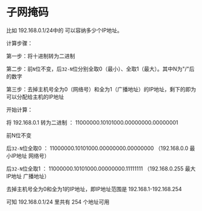 # 子网掩码

比如 192.168.0.1/24中的 可以容纳多少个IP地址。

计算步骤：

第一步：将十进制转为二进制

第二步：前`N`位不变，后`32-N`位分别全取0（最小）、全取1（最大）。其中N为"/"后的数字

第三步：去掉主机号全为0（网络号）和全为1（广播地址）的IP地址，剩下的即为可以分配给主机的IP地址

开始计算：

将  192.168.0.1 转为二进制  ： 11000000.10101000.00000000.00000001

前N位不变

后`32-N`位全取0  ： 11000000.10101000.00000000.00000000 （192.168.0.0  最小IP地址  网络号）

后`32-N`位全取1 ：  11000000.10101000.00000000.11111111 （192.168.0.255  最大IP地址 广播地址）

去掉主机号全为0和全为1的IP地址，即IP地址范围是  192.168.1-192.168.254

可知 192.168.0.1/24 里共有 254 个地址可用 